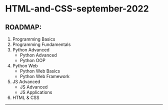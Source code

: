 # **HTML-and-CSS-september-2022**

## ROADMAP:
  1. Programming Basics
  2. Programming Fundamentals
  3. Python Advanced
     - Python Advanced
     - Python OOP
  4. Python Web
     - Python Web Basics
     - Python Web Framework
  5. JS Advanced
     - JS Advanced
     - JS Applications
  6. HTML & CSS

***